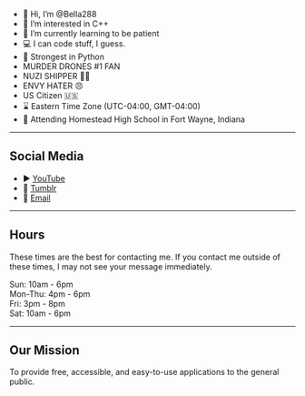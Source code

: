 - 👋 Hi, I’m @Bella288
- 👀 I’m interested in C++
- 🌱 I’m currently learning to be patient
- 💻 I can code stuff, I guess.
- 💪 Strongest in Python
- MURDER DRONES #1 FAN
- NUZI SHIPPER 💛💜
- ENVY HATER 😠
- US Citizen 🇺🇸
  <!---HELP US--->
- ⌛ Eastern Time Zone (UTC-04:00, GMT-04:00)
- 🏫 Attending Homestead High School in Fort Wayne, Indiana

---
## Social Media
- ▶️ [YouTube](https://youtube.com/@SerialDesignationN-BL)
- 💬 [Tumblr](https://tumblr.com/blog/serial-designation-n-bl)
- 📧 [Email](mailto:barbar288.2021@gmail.com)

---
## Hours
These times are the best for contacting me. If you contact me outside of these times, I may not see your message immediately.

Sun: 10am - 6pm
<br>
Mon-Thu: 4pm - 6pm
<br>
Fri: 3pm - 8pm
<br>
Sat: 10am - 6pm
<br>

<!---
Bella288/Bella288 is a ✨ special ✨ repository because its `README.md` (this file) appears on your GitHub profile.
You can click the Preview link to take a look at your changes.
--->
---

## Our Mission
To provide free, accessible, and easy-to-use applications to the general public.
